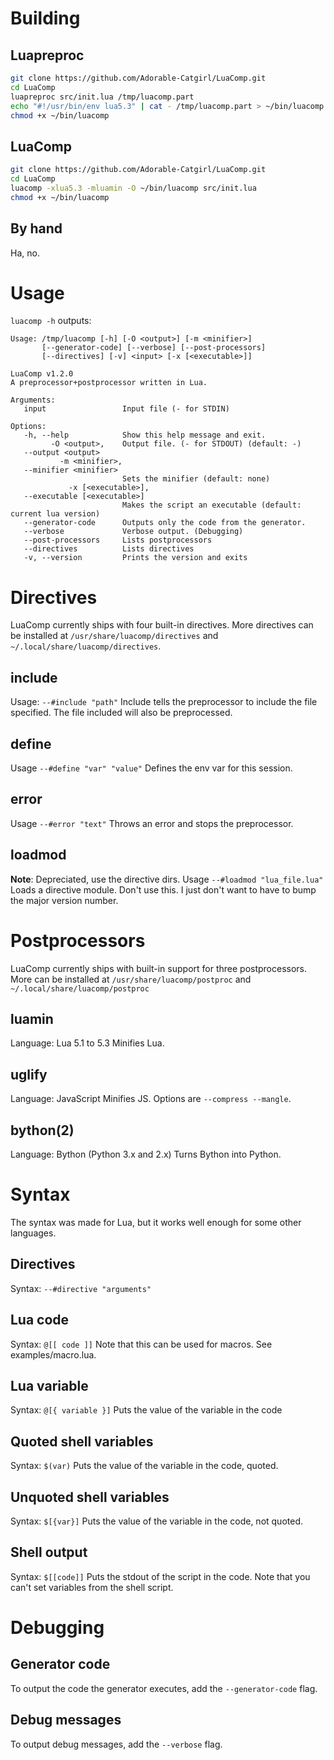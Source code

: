 # Building

## Luapreproc
```sh
git clone https://github.com/Adorable-Catgirl/LuaComp.git
cd LuaComp
luapreproc src/init.lua /tmp/luacomp.part
echo "#!/usr/bin/env lua5.3" | cat - /tmp/luacomp.part > ~/bin/luacomp
chmod +x ~/bin/luacomp
```

## LuaComp
```sh
git clone https://github.com/Adorable-Catgirl/LuaComp.git
cd LuaComp
luacomp -xlua5.3 -mluamin -O ~/bin/luacomp src/init.lua
chmod +x ~/bin/luacomp
```

## By hand
Ha, no.

# Usage
`luacomp -h` outputs:
```
Usage: /tmp/luacomp [-h] [-O <output>] [-m <minifier>]
       [--generator-code] [--verbose] [--post-processors]
       [--directives] [-v] <input> [-x [<executable>]]

LuaComp v1.2.0
A preprocessor+postprocessor written in Lua.

Arguments:
   input                 Input file (- for STDIN)

Options:
   -h, --help            Show this help message and exit.
         -O <output>,    Output file. (- for STDOUT) (default: -)
   --output <output>
           -m <minifier>,
   --minifier <minifier>
                         Sets the minifier (default: none)
             -x [<executable>],
   --executable [<executable>]
                         Makes the script an executable (default: current lua version)
   --generator-code      Outputs only the code from the generator.
   --verbose             Verbose output. (Debugging)
   --post-processors     Lists postprocessors
   --directives          Lists directives
   -v, --version         Prints the version and exits
```
# Directives
LuaComp currently ships with four built-in directives. More directives can be installed at `/usr/share/luacomp/directives` and `~/.local/share/luacomp/directives`.

## include
Usage: `--#include "path"`
Include tells the preprocessor to include the file specified. The file included will also be preprocessed.

## define
Usage `--#define "var" "value"`
Defines the env var for this session.

## error
Usage `--#error "text"`
Throws an error and stops the preprocessor.

## loadmod
**Note**: Depreciated, use the directive dirs.
Usage `--#loadmod "lua_file.lua"`
Loads a directive module. Don't use this. I just don't want to have to bump the major version number.

# Postprocessors
LuaComp currently ships with built-in support for three postprocessors. More can be installed at `/usr/share/luacomp/postproc` and `~/.local/share/luacomp/postproc`

## luamin
Language: Lua 5.1 to 5.3
Minifies Lua.

## uglify
Language: JavaScript
Minifies JS. Options are `--compress --mangle`.

## bython(2)
Language: Bython (Python 3.x and 2.x)
Turns Bython into Python.

# Syntax
The syntax was made for Lua, but it works well enough for some other languages.

## Directives
Syntax: `--#directive "arguments"`

## Lua code
Syntax: `@[[ code ]]`
Note that this can be used for macros.
See examples/macro.lua.

## Lua variable
Syntax: `@[{ variable }]`
Puts the value of the variable in the code

## Quoted shell variables
Syntax: `$(var)`
Puts the value of the variable in the code, quoted.

## Unquoted shell variables
Syntax: `$[{var}]`
Puts the value of the variable in the code, not quoted.

## Shell output
Syntax: `$[[code]]`
Puts the stdout of the script in the code. Note that you can't set variables from the shell script.

# Debugging

## Generator code
To output the code the generator executes, add the `--generator-code` flag.

## Debug messages
To output debug messages, add the `--verbose` flag.